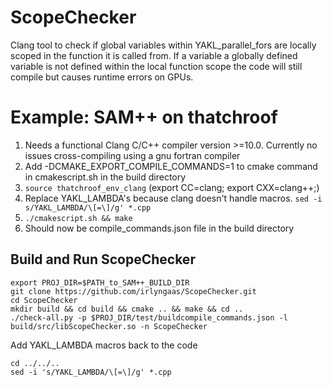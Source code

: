 # ScopeChecker
Clang tool to check if global variables within YAKL_parallel_fors are locally scoped in the function it is called from. If a variable a globally defined variable is not defined within the local function scope the code will still compile but causes runtime errors on GPUs.

# Example: SAM++ on thatchroof
1. Needs a functional Clang C/C++ compiler version >=10.0. Currently no issues cross-compiling using a gnu fortran compiler
2. Add -DCMAKE_EXPORT_COMPILE_COMMANDS=1 to cmake command in cmakescript.sh in the build directory
4. `source thatchroof_env_clang` (export CC=clang; export CXX=clang++;)
5. Replace YAKL_LAMBDA's because clang doesn't handle macros.  `sed -i s/YAKL_LAMBDA/\[=\]/g' *.cpp`
7. `./cmakescript.sh && make`
8. Should now be compile_commands.json file in the build directory


## Build and Run ScopeChecker

```
export PROJ_DIR=$PATH_to_SAM++_BUILD_DIR
git clone https://github.com/irlyngaas/ScopeChecker.git
cd ScopeChecker
mkdir build && cd build && cmake .. && make && cd ..
./check-all.py -p $PROJ_DIR/test/buildcompile_commands.json -l build/src/libScopeChecker.so -n ScopeChecker
```

Add YAKL_LAMBDA macros back to the code
```
cd ../../..
sed -i 's/YAKL_LAMBDA/\[=\]/g' *.cpp
```
